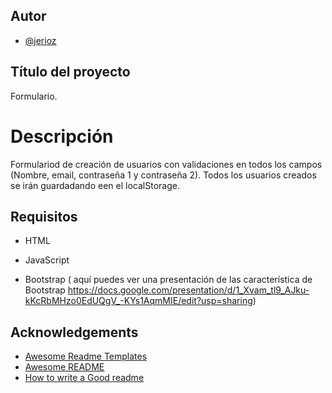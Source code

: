 ## Autor ##

- [@jerioz](https://github.com/jerioz)


## Título del proyecto ##

Formulario.

# Descripción ##

Formulariod de creación de usuarios con validaciones en todos los campos (Nombre, email, contraseña 1 y contraseña 2). Todos los usuarios creados se irán guardadando een el localStorage.

## Requisitos ##

- HTML

- JavaScript

- Bootstrap ( aquí puedes ver una presentación de las característica de Bootstrap https://docs.google.com/presentation/d/1_Xvam_tl9_AJku-kKcRbMHzo0EdUQgV_-KYs1AqmMIE/edit?usp=sharing)



## Acknowledgements ##

 - [Awesome Readme Templates](https://awesomeopensource.com/project/elangosundar/awesome-README-templates)
 - [Awesome README](https://github.com/matiassingers/awesome-readme)
 - [How to write a Good readme](https://bulldogjob.com/news/449-how-to-write-a-good-readme-for-your-github-project)




